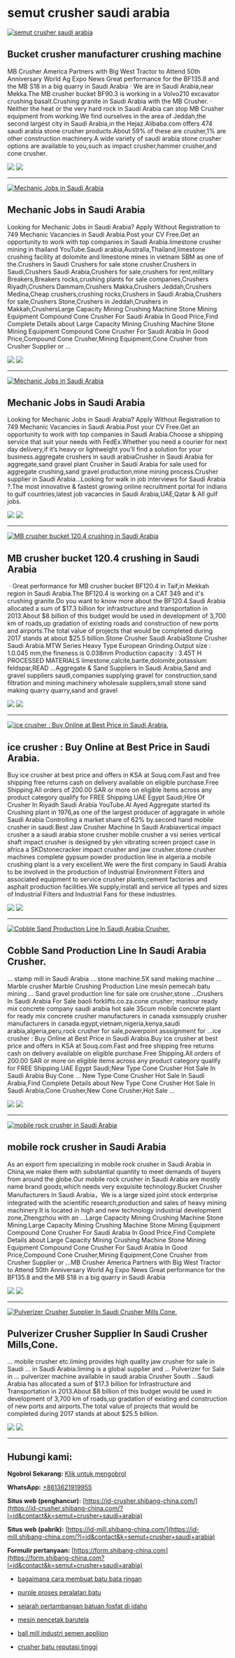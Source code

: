 # semut crusher saudi arabia

<a href="https://swt.shibang-china.com/?l=id&img&k=semut+crusher+saudi+arabia" target="_blank">![semut crusher saudi arabia](http://static.shibang-china.com/all-800x300/595.jpg)</a>

## Bucket crusher manufacturer crushing machine
MB Crusher America Partners with Big West Tractor to Attend 50th Anniversary World Ag Expo News Great performance for the BF135.8 and the MB S18 in a big quarry in Saudi Arabia&nbsp;&#0183;&#32;We are in Saudi Arabia,near Mekka.The MB crusher bucket BF90.3 is working in a Volvo210 excavator crushing basalt.Crushing granite in Saudi Arabia with the MB Crusher.&nbsp;&#0183;&#32;Neither the heat or the very hard rock in Saudi Arabia can stop MB Crusher equipment from working.We find ourselves in the area of Jeddah,the second largest city in Saudi Arabia,in the Hejaz.Alibaba.com offers 474 saudi arabia stone crusher products.About 59% of these are crusher,1% are other construction machinery.A wide variety of saudi arabia stone crusher options are available to you,such as impact crusher,hammer crusher,and cone crusher.


<a href="https://whatsapp.shibangsoft.com/WhatsApp.php" target="_blank" title="WhatsApp">![](http://static.shibang-china.com/icon/whatsapp.png)</a> <a href="https://swt.shibang-china.com/?l=id&icon&k=semut+crusher+saudi+arabia" target="_blank">![](http://static.shibang-china.com/icon/chat-id.png)</a>

---

<a href="https://swt.shibang-china.com/?l=id&img&k=semut+crusher+saudi+arabia" target="_blank">![Mechanic Jobs in Saudi Arabia](http://static.shibang-china.com/all-800x300/185.jpg)</a>

## Mechanic Jobs in Saudi Arabia
Looking for Mechanic Jobs in Saudi Arabia? Apply Without Registration to 749 Mechanic Vacancies in Saudi Arabia.Post your CV Free.Get an opportunity to work with top companies in Saudi Arabia.limestone crusher mining in thailand YouTube.Saudi arabia,Australia,Thailand,limestone crushing facility at dolomite and limestone mines in vietnam SBM as one of the.Crushers in Saudi Crushers for sale stone crusher.Crushers in Saudi,Crushers Saudi Arabia,Crushers for sale,crushers for rent,military Breakers,Breakers rocks,crushing plants for sale companies,Crushers Riyadh,Crushers Dammam,Crushers Makka,Crushers Jeddah,Crushers Medina,Cheap crushers,crushing rocks,Crushers in Saudi Arabia,Crushers for sale,Crushers Stone,Crushers in Jeddah,Crushers in Makkah,CrushersLarge Capacity Mining Crushing Machine Stone Mining Equipment Compound Cone Crusher For Saudi Arabia In Good Price,Find Complete Details about Large Capacity Mining Crushing Machine Stone Mining Equipment Compound Cone Crusher For Saudi Arabia In Good Price,Compound Cone Crusher,Mining Equipment,Cone Crusher from Crusher Supplier or …


<a href="https://whatsapp.shibangsoft.com/WhatsApp.php" target="_blank" title="WhatsApp">![](http://static.shibang-china.com/icon/whatsapp.png)</a> <a href="https://swt.shibang-china.com/?l=id&icon&k=semut+crusher+saudi+arabia" target="_blank">![](http://static.shibang-china.com/icon/chat-id.png)</a>

---

<a href="https://swt.shibang-china.com/?l=id&img&k=semut+crusher+saudi+arabia" target="_blank">![Mechanic Jobs in Saudi Arabia](http://static.shibang-china.com/all-800x300/502.jpg)</a>

## Mechanic Jobs in Saudi Arabia
Looking for Mechanic Jobs in Saudi Arabia? Apply Without Registration to 749 Mechanic Vacancies in Saudi Arabia.Post your CV Free.Get an opportunity to work with top companies in Saudi Arabia.Choose a shipping service that suit your needs with FedEx.Whether you need a courier for next day delivery,if it’s heavy or lightweight you’ll find a solution for your business.aggregate crushers in saudi arabiaCrusher in Saudi Arabia for aggregate,sand gravel plant Crusher in Saudi Arabia for sale used for aggregate crushing,sand gravel production,mine mining process.Crusher supplier in Saudi Arabia…Looking for walk in job interviews for Saudi Arabia ?.The most innovative &amp; fastest growing online recruitment portal for indians to gulf countries,latest job vacancies in Saudi Arabia,UAE,Qatar &amp; All gulf jobs.


<a href="https://whatsapp.shibangsoft.com/WhatsApp.php" target="_blank" title="WhatsApp">![](http://static.shibang-china.com/icon/whatsapp.png)</a> <a href="https://swt.shibang-china.com/?l=id&icon&k=semut+crusher+saudi+arabia" target="_blank">![](http://static.shibang-china.com/icon/chat-id.png)</a>

---

<a href="https://swt.shibang-china.com/?l=id&img&k=semut+crusher+saudi+arabia" target="_blank">![MB crusher bucket 120.4 crushing in Saudi Arabia](http://static.shibang-china.com/all-800x300/697.jpg)</a>

## MB crusher bucket 120.4 crushing in Saudi Arabia
&nbsp;&#0183;&#32;Great performance for MB crusher bucket BF120.4 in Taif,in Mekkah region in Saudi Arabia.The BF120.4 is working on a CAT 349 and it's crushing granite.Do you want to know more about the BF120.4.Saudi Arabia allocated a sum of $17.3 billion for infrastructure and transportation in 2013.About $8 billion of this budget would be used in development of 3,700 km of roads,up gradation of existing roads and construction of new ports and airports.The total value of projects that would be completed during 2017 stands at about $25.5 billion.Stone Crusher Saudi ArabiaStone Crusher Saudi Arabia.MTW Series Heavy Type European Grinding.Output size : 1.0.045 mm,the fineness is 0.038mm Production capacity : 3.45T H PROCESSED MATERIALS limestone,calcite,barite,dolomite,potassium feldspar,READ …Aggregate &amp; Sand Suppliers in Saudi Arabia,Sand and gravel suppliers saudi,companies supplying gravel for construction,sand filtration and mining machinery wholesale suppliers,small stone sand making quarry quarry,sand and gravel


<a href="https://whatsapp.shibangsoft.com/WhatsApp.php" target="_blank" title="WhatsApp">![](http://static.shibang-china.com/icon/whatsapp.png)</a> <a href="https://swt.shibang-china.com/?l=id&icon&k=semut+crusher+saudi+arabia" target="_blank">![](http://static.shibang-china.com/icon/chat-id.png)</a>

---

<a href="https://swt.shibang-china.com/?l=id&img&k=semut+crusher+saudi+arabia" target="_blank">![ice crusher : Buy Online at Best Price in Saudi Arabia.](http://static.shibang-china.com/all-800x300/350.jpg)</a>

## ice crusher : Buy Online at Best Price in Saudi Arabia.
Buy ice crusher at best price and offers in KSA at Souq.com.Fast and free shipping free returns cash on delivery available on eligible purchase.Free Shipping.All orders of 200.00 SAR or more on eligible items across any product category qualify for FREE Shipping.UAE Egypt Saudi;Hire Of Crusher In Riyadh Saudi Arabia YouTube.Al Ayed Aggregate started its Crushing plant in 1976,as one of the largest producer of aggragate in whole Saudi Arabia Controlling a market share of 62% by.second hand mobile crusher in saudi.Best Jaw Crusher Machine In Saudi Arabiavertical impact crusher a a saudi arabia stone crusher mobile crusher a vsi series vertical shaft impact crusher is designed by ykn vibrating screen project case in africa a SKDstonecracker impact crusher and jaw crusher.stone crusher machines complete gypsum powder production line in algeria.a mobile crushing plant is a very excellent.We were the first company in Saudi Arabia to be involved in the production of Industrial Environment Filters and associated equipment to service crusher plants,cement factories and asphalt production facilities.We supply,install and service all types and sizes of Industrial Filters and Industrial Fans for these industries.


<a href="https://whatsapp.shibangsoft.com/WhatsApp.php" target="_blank" title="WhatsApp">![](http://static.shibang-china.com/icon/whatsapp.png)</a> <a href="https://swt.shibang-china.com/?l=id&icon&k=semut+crusher+saudi+arabia" target="_blank">![](http://static.shibang-china.com/icon/chat-id.png)</a>

---

<a href="https://swt.shibang-china.com/?l=id&img&k=semut+crusher+saudi+arabia" target="_blank">![Cobble Sand Production Line In Saudi Arabia Crusher.](http://static.shibang-china.com/all-800x300/628.jpg)</a>

## Cobble Sand Production Line In Saudi Arabia Crusher.
… stamp mill in Saudi Arabia … stone machine.5X sand making machine … Marble crusher Marble Crushing Production Line mesin pemecah batu mining … Sand gravel production line for sale ore crusher,stone …Crushers In Saudi Arabia For Sale baoli forklifts.co.za.cone crusher; mastour ready mix concrete company saudi arabia hot sale 35cum mobile concrete plant for ready mix concrete crusher manufacturers in canada xsmsupply crusher manufacturers in canada.egypt,vietnam,nigeria,kenya,saudi arabia,algeria,peru,rock crusher for sale,powerpoint asssignment for …ice crusher : Buy Online at Best Price in Saudi Arabia.Buy ice crusher at best price and offers in KSA at Souq.com.Fast and free shipping free returns cash on delivery available on eligible purchase.Free Shipping.All orders of 200.00 SAR or more on eligible items across any product category qualify for FREE Shipping.UAE Egypt Saudi;New Type Cone Crusher Hot Sale In Saudi Arabia Buy Cone … New Type Cone Crusher Hot Sale In Saudi Arabia,Find Complete Details about New Type Cone Crusher Hot Sale In Saudi Arabia,Cone Crusher,New Cone Crusher,Hot Sale …


<a href="https://whatsapp.shibangsoft.com/WhatsApp.php" target="_blank" title="WhatsApp">![](http://static.shibang-china.com/icon/whatsapp.png)</a> <a href="https://swt.shibang-china.com/?l=id&icon&k=semut+crusher+saudi+arabia" target="_blank">![](http://static.shibang-china.com/icon/chat-id.png)</a>

---

<a href="https://swt.shibang-china.com/?l=id&img&k=semut+crusher+saudi+arabia" target="_blank">![mobile rock crusher in Saudi Arabia](http://static.shibang-china.com/all-800x300/517.jpg)</a>

## mobile rock crusher in Saudi Arabia
As an export firm specializing in mobile rock crusher in Saudi Arabia in China,we make them with substantial quantity to meet demands of buyers from around the globe.Our mobile rock crusher in Saudi Arabia are mostly name brand goods,which needs very exquisite technology.Bucket Crusher Manufacturers In Saudi Arabia，We is a large sized joint stock enterprise integrated with the scientific research,production and sales of heavy mining machinery.It is located in high and new technology industrial development zone,Zhengzhou with an …Large Capacity Mining Crushing Machine Stone Mining.Large Capacity Mining Crushing Machine Stone Mining Equipment Compound Cone Crusher For Saudi Arabia In Good Price,Find Complete Details about Large Capacity Mining Crushing Machine Stone Mining Equipment Compound Cone Crusher For Saudi Arabia In Good Price,Compound Cone Crusher,Mining Equipment,Cone Crusher from Crusher Supplier or …MB Crusher America Partners with Big West Tractor to Attend 50th Anniversary World Ag Expo News Great performance for the BF135.8 and the MB S18 in a big quarry in Saudi Arabia


<a href="https://whatsapp.shibangsoft.com/WhatsApp.php" target="_blank" title="WhatsApp">![](http://static.shibang-china.com/icon/whatsapp.png)</a> <a href="https://swt.shibang-china.com/?l=id&icon&k=semut+crusher+saudi+arabia" target="_blank">![](http://static.shibang-china.com/icon/chat-id.png)</a>

---

<a href="https://swt.shibang-china.com/?l=id&img&k=semut+crusher+saudi+arabia" target="_blank">![Pulverizer Crusher Supplier In Saudi Crusher Mills,Cone.](http://static.shibang-china.com/all-800x300/792.jpg)</a>

## Pulverizer Crusher Supplier In Saudi Crusher Mills,Cone.
… mobile crusher etc.liming provides high quality jaw crusher for sale in Saudi … in Saudi Arabia.liming is a global supplier and … Pulverizer for Sale in … pulverizer machine available in saudi arabia Crusher South …Saudi Arabia has allocated a sum of $17.3 billion for Infrastructure and Transportation in 2013.About $8 billion of this budget would be used in development of 3,700 km of roads,up gradation of existing and construction of new ports and airports.The total value of projects that would be completed during 2017 stands at about $25.5 billion.

<a href="https://whatsapp.shibangsoft.com/WhatsApp.php" target="_blank" title="WhatsApp">![](http://static.shibang-china.com/icon/whatsapp.png)</a> <a href="https://swt.shibang-china.com/?l=id&icon&k=semut+crusher+saudi+arabia" target="_blank">![](http://static.shibang-china.com/icon/chat-id.png)</a>

---
## Hubungi kami:

**Ngobrol Sekarang:** [Klik untuk mengobrol](https://swt.shibang-china.com?l=id&contact&k=semut+crusher+saudi+arabia)

**WhatsApp:**  [+8613621919955](https://whatsapp.shibangsoft.com/WhatsApp.php)

**Situs web (penghancur):** [https://id-crusher.shibang-china.com/](https://id-crusher.shibang-china.com/?l=id&contact&k=semut+crusher+saudi+arabia)

**Situs web (pabrik):** [https://id-mill.shibang-china.com/](https://id-mill.shibang-china.com/?l=id&contact&k=semut+crusher+saudi+arabia)

**Formulir pertanyaan:** [https://form.shibang-china.com](https://form.shibang-china.com?l=id&contact&k=semut+crusher+saudi+arabia)

* [bagaimana cara membuat batu bata ringan](../46/bagaimana%20cara%20membuat%20batu%20bata%20ringan.md)

* [purple proses peralatan batu](../43/purple%20proses%20peralatan%20batu.md)

* [sejarah pertambangan batuan fosfat di idaho](../41/sejarah%20pertambangan%20batuan%20fosfat%20di%20idaho.md)

* [mesin pencetak barutela](../42/mesin%20pencetak%20barutela.md)

* [ball mill industri semen appliion](../42/ball%20mill%20industri%20semen%20appliion.md)

* [crusher batu reputasi tinggi](../49/crusher%20batu%20reputasi%20tinggi.md)
